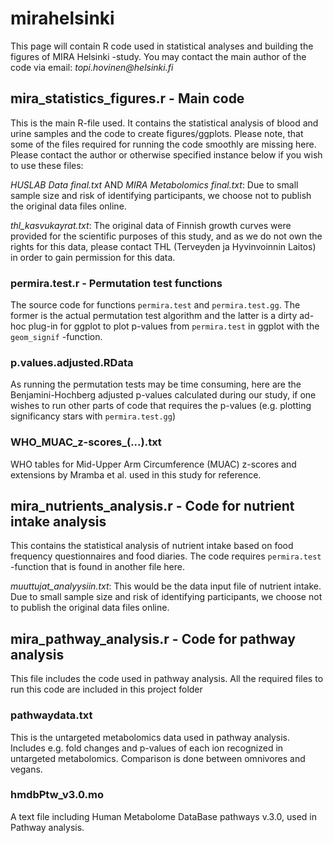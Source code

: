 # mirahelsinki

This page will contain R code used in statistical analyses and building the figures of MIRA Helsinki -study. You may contact the main author of the code via email: _topi.hovinen@helsinki.fi_

## mira_statistics_figures.r - Main code

This is the main R-file used. It contains the statistical analysis of blood and urine samples and the code to create figures/ggplots. Please note, that some of the files required for running the code smoothly are missing here. Please contact the author or otherwise specified instance below if you wish to use these files:

*HUSLAB Data final.txt* AND *MIRA Metabolomics final.txt*: Due to small sample size and risk of identifying participants, we choose not to publish the original data files online.

*thl_kasvukayrat.txt*: The original data of Finnish growth curves were provided for the scientific purposes of this study, and as we do not own the rights for this data, please contact THL (Terveyden ja Hyvinvoinnin Laitos) in order to gain permission for this data.

### permira.test.r - Permutation test functions

The source code for functions ``permira.test`` and ``permira.test.gg``. The former is the actual permutation test algorithm and the latter is a dirty ad-hoc plug-in for ggplot to plot p-values from ``permira.test`` in ggplot with the ``geom_signif`` -function.

### p.values.adjusted.RData

As running the permutation tests may be time consuming, here are the Benjamini-Hochberg adjusted p-values calculated during our study, if one wishes to run other parts of code that requires the p-values (e.g. plotting significancy stars with ``permira.test.gg``)

### WHO_MUAC_z-scores_(...).txt

WHO tables for Mid-Upper Arm Circumference (MUAC) z-scores and extensions by Mramba et al. used in this study for reference.

## mira_nutrients_analysis.r - Code for nutrient intake analysis

This contains the statistical analysis of nutrient intake based on food frequency questionnaires and food diaries. The code requires ``permira.test`` -function that is found in another file here.

*muuttujat_analyysiin.txt*: This would be the data input file of nutrient intake. Due to small sample size and risk of identifying participants, we choose not to publish the original data files online.

## mira_pathway_analysis.r - Code for pathway analysis

This file includes the code used in pathway analysis. All the required files to run this code are included in this project folder

### pathwaydata.txt

This is the untargeted metabolomics data used in pathway analysis. Includes e.g. fold changes and p-values of each ion recognized in untargeted metabolomics. Comparison is done between omnivores and vegans.

### hmdbPtw_v3.0.mo

A text file including Human Metabolome DataBase pathways v.3.0, used in Pathway analysis.
